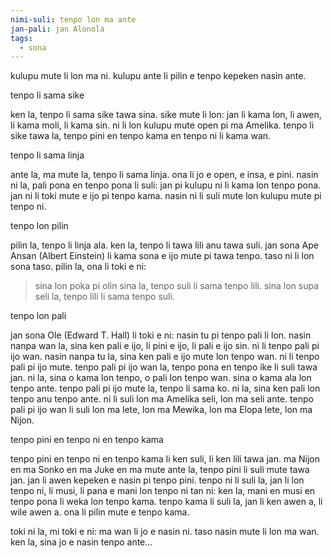 ```yaml
---
nimi-suli: tenpo lon ma ante
jan-pali: jan Alonola
tags:
  - sona
---
```

kulupu mute li lon ma ni. kulupu ante li pilin e tenpo kepeken nasin ante. 

tenpo li sama sike

ken la, tenpo li sama sike tawa sina. sike mute li lon: jan li kama lon, li awen, li kama moli, li kama sin. ni li lon kulupu mute open pi ma Amelika. tenpo li sike tawa la, tenpo pini en tenpo kama en tenpo ni li kama wan.

tenpo li sama linja

ante la, ma mute la, tenpo li sama linja. ona li jo e open, e insa, e pini. nasin ni la, pali pona en tenpo pona li suli: jan pi kulupu ni li kama lon tenpo pona. jan ni li toki mute e ijo pi tenpo kama. nasin ni li suli mute lon kulupu mute pi tenpo ni.

tenpo lon pilin

pilin la, tenpo li linja ala. ken la, tenpo li tawa lili anu tawa suli. jan sona Ape Ansan (Albert Einstein) li kama sona e ijo mute pi tawa tenpo. taso ni li lon sona taso. pilin la, ona li toki e ni: 

> sina lon poka pi olin sina la, tenpo suli li sama tenpo lili. sina lon supa seli la, tenpo lili li sama tenpo suli. 

tenpo lon pali

jan sona Ole (Edward T. Hall) li toki e ni: nasin tu pi tenpo pali li lon. nasin nanpa wan la, sina ken pali e ijo, li pini e ijo, li pali e ijo sin. ni li tenpo pali pi ijo wan. nasin nanpa tu la, sina ken pali e ijo mute lon tenpo wan. ni li tenpo pali pi ijo mute. 
tenpo pali pi ijo wan la, tenpo pona en tenpo ike li suli tawa jan. ni la, sina o kama lon tenpo, o pali lon tenpo wan. sina o kama ala lon tenpo ante.  tenpo pali pi ijo mute la, tenpo li sama ko. ni la, sina ken pali lon tenpo anu tenpo ante. ni li suli lon ma Amelika seli, lon ma seli ante. tenpo pali pi ijo wan li suli lon ma lete, lon ma Mewika, lon ma Elopa lete, lon ma Nijon.

tenpo pini en tenpo ni en tenpo kama

tenpo pini en tenpo ni en tenpo kama li ken suli, li ken lili tawa jan. ma Nijon en ma Sonko en ma Juke en ma mute ante la, tenpo pini li suli mute tawa jan. jan li awen kepeken e nasin pi tenpo pini. tenpo ni li suli la, jan li lon tenpo ni, li musi, li pana e mani lon tenpo ni tan ni: ken la, mani en musi en tenpo pona li weka lon tenpo kama. tenpo kama li suli la, jan li ken awen a, li wile awen a. ona li pilin mute e tenpo kama. 

toki ni la, mi toki e ni: ma wan li jo e nasin ni. taso nasin mute li lon ma wan. ken la, sina jo e nasin tenpo ante…
